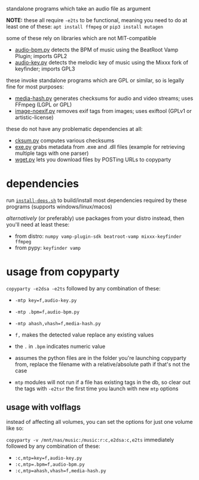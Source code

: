 standalone programs which take an audio file as argument

**NOTE:** these all require `-e2ts` to be functional, meaning you need to do at least one of these: `apt install ffmpeg` or `pip3 install mutagen`

some of these rely on libraries which are not MIT-compatible

* [audio-bpm.py](./audio-bpm.py) detects the BPM of music using the BeatRoot Vamp Plugin; imports GPL2
* [audio-key.py](./audio-key.py) detects the melodic key of music using the Mixxx fork of keyfinder; imports GPL3

these invoke standalone programs which are GPL or similar, so is legally fine for most purposes:

* [media-hash.py](./media-hash.py) generates checksums for audio and video streams; uses FFmpeg (LGPL or GPL)
* [image-noexif.py](./image-noexif.py) removes exif tags from images; uses exiftool (GPLv1 or artistic-license)

these do not have any problematic dependencies at all:

* [cksum.py](./cksum.py) computes various checksums
* [exe.py](./exe.py) grabs metadata from .exe and .dll files (example for retrieving multiple tags with one parser)
* [wget.py](./wget.py) lets you download files by POSTing URLs to copyparty


# dependencies

run [`install-deps.sh`](install-deps.sh) to build/install most dependencies required by these programs (supports windows/linux/macos)

*alternatively* (or preferably) use packages from your distro instead, then you'll need at least these:

* from distro: `numpy vamp-plugin-sdk beatroot-vamp mixxx-keyfinder ffmpeg`
* from pypy: `keyfinder vamp`


# usage from copyparty

`copyparty -e2dsa -e2ts` followed by any combination of these:
* `-mtp key=f,audio-key.py`
* `-mtp .bpm=f,audio-bpm.py`
* `-mtp ahash,vhash=f,media-hash.py`

* `f,` makes the detected value replace any existing values
* the `.` in `.bpm` indicates numeric value
* assumes the python files are in the folder you're launching copyparty from, replace the filename with a relative/absolute path if that's not the case
* `mtp` modules will not run if a file has existing tags in the db, so clear out the tags with `-e2tsr` the first time you launch with new `mtp` options


## usage with volflags

instead of affecting all volumes, you can set the options for just one volume like so:

`copyparty -v /mnt/nas/music:/music:r:c,e2dsa:c,e2ts` immediately followed by any combination of these:

* `:c,mtp=key=f,audio-key.py`
* `:c,mtp=.bpm=f,audio-bpm.py`
* `:c,mtp=ahash,vhash=f,media-hash.py`
